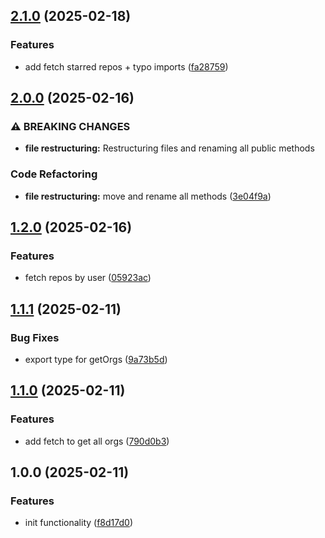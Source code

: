 ## [2.1.0](https://github.com/rodbe-io/github-api/compare/v2.0.0...v2.1.0) (2025-02-18)


### Features

* add fetch starred repos + typo imports ([fa28759](https://github.com/rodbe-io/github-api/commit/fa28759d0f3081db6422ef5276e72058aa89deb6))

## [2.0.0](https://github.com/rodbe-io/github-api/compare/v1.2.0...v2.0.0) (2025-02-16)


### ⚠ BREAKING CHANGES

* **file restructuring:** Restructuring files and renaming all public methods

### Code Refactoring

* **file restructuring:** move and rename all methods ([3e04f9a](https://github.com/rodbe-io/github-api/commit/3e04f9af5f8b93c6fe03c35839284b47facd2ca0))

## [1.2.0](https://github.com/rodbe-io/github-api/compare/v1.1.1...v1.2.0) (2025-02-16)


### Features

* fetch repos by user ([05923ac](https://github.com/rodbe-io/github-api/commit/05923ac2a77bb97ecba856e5bdc9581eda556bfc))

## [1.1.1](https://github.com/rodbe-io/github-api/compare/v1.1.0...v1.1.1) (2025-02-11)


### Bug Fixes

* export type for getOrgs ([9a73b5d](https://github.com/rodbe-io/github-api/commit/9a73b5de9fa74ccbed60a91a44c64d3310c1a5db))

## [1.1.0](https://github.com/rodbe-io/github-api/compare/v1.0.0...v1.1.0) (2025-02-11)


### Features

* add fetch to get all orgs ([790d0b3](https://github.com/rodbe-io/github-api/commit/790d0b3561cb59f151de7472fc0d071dcb6bed93))

## 1.0.0 (2025-02-11)


### Features

* init functionality ([f8d17d0](https://github.com/rodbe-io/github-api/commit/f8d17d06aac31157e791db6a9838ba343b6af790))
